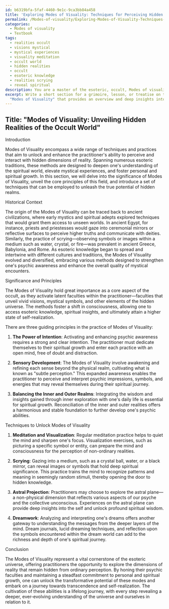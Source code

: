 ```yaml
---
id: b6319bfa-5faf-4460-9e1c-9ca3bb84a458
title: 'Exploring Modes of Visuality: Techniques for Perceiving Hidden Realities'
permalink: /Modes-of-visuality/Exploring-Modes-of-Visuality-Techniques-for-Perceiving-Hidden-Realities/
categories:
  - Modes of visuality
  - Textbook
tags:
  - realities occult
  - visions mystical
  - mystical experiences
  - visuality meditation
  - occult world
  - hidden realities
  - occult
  - esoteric knowledge
  - realities scrying
  - reveal spiritual
description: You are a master of the esoteric, occult, Modes of visuality and education, you have written many textbooks on the subject in ways that provide students with rich and deep understanding of the subject. You are being asked to write textbook-like sections on a topic and you do it with full context, explainability, and reliability in accuracy to the true facts of the topic at hand, in a textbook style that a student would easily be able to learn from, in a rich, engaging, and contextual way. Always include relevant context (such as formulas and history), related concepts, and in a way that someone can gain deep insights from.
excerpt: Write a short section for a grimoire, lesson, or treatise on the occult topic
  "Modes of Visuality" that provides an overview and deep insights into the importance, principles, and techniques associated with these modes. Discuss the history of these modes within the esoteric traditions and explain how a practitioner can utilize these modes to expand their understanding, enhance their mystical experiences, and achieve spiritual and personal growth.
---
```


## Title: "Modes of Visuality: Unveiling Hidden Realities of the Occult World"

Introduction

Modes of Visuality encompass a wide range of techniques and practices that aim to unlock and enhance the practitioner's ability to perceive and interact with hidden dimensions of reality. Spanning numerous esoteric traditions, these methods are designed to deepen one's understanding of the spiritual world, elevate mystical experiences, and foster personal and spiritual growth. In this section, we will delve into the significance of Modes of Visuality, unveil the core principles of this field, and introduce a set of techniques that can be employed to unleash the true potential of hidden realms.

Historical Context

The origin of the Modes of Visuality can be traced back to ancient civilizations, where early mystics and spiritual adepts explored techniques that would grant them access to unseen worlds. In ancient Egypt, for instance, priests and priestesses would gaze into ceremonial mirrors or reflective surfaces to perceive higher truths and communicate with deities. Similarly, the practice of scrying—observing symbols or images within a medium such as water, crystal, or fire—was prevalent in ancient Greece, Babylonia, and Rome. As esoteric knowledge began to spread and intertwine with different cultures and traditions, the Modes of Visuality evolved and diversified, embracing various methods designed to strengthen one's psychic awareness and enhance the overall quality of mystical encounters.

Significance and Principles

The Modes of Visuality hold great importance as a core aspect of the occult, as they activate latent faculties within the practitioner—faculties that unveil vivid visions, mystical symbols, and other elements of the hidden universe. The methods foster a shift in consciousness, allowing one to access esoteric knowledge, spiritual insights, and ultimately attain a higher state of self-realization.

There are three guiding principles in the practice of Modes of Visuality:

1. **The Power of Intention**: Activating and enhancing psychic awareness requires a strong and clear intention. The practitioner must dedicate themselves to their spiritual growth and enter each practice with an open mind, free of doubt and distraction.

2. **Sensory Development**: The Modes of Visuality involve awakening and refining each sense beyond the physical realm, cultivating what is known as "subtle perception." This expanded awareness enables the practitioner to perceive and interpret psychic impressions, symbols, and energies that may reveal themselves during their spiritual journey.

3. **Balancing the Inner and Outer Realms**: Integrating the wisdom and insights gained through inner exploration with one's daily life is essential for spiritual growth. Reconciliation of the inner and outer realities offers a harmonious and stable foundation to further develop one's psychic abilities.

Techniques to Unlock Modes of Visuality

1. **Meditation and Visualization**: Regular meditation practice helps to quiet the mind and sharpen one's focus. Visualization exercises, such as picturing a specific symbol or entity, can prepare the mind and consciousness for the perception of non-ordinary realities.

2. **Scrying**: Gazing into a medium, such as a crystal ball, water, or a black mirror, can reveal images or symbols that hold deep spiritual significance. This practice trains the mind to recognize patterns and meaning in seemingly random stimuli, thereby opening the door to hidden knowledge.

3. **Astral Projection**: Practitioners may choose to explore the astral plane—a non-physical dimension that reflects various aspects of our psyche and the collective unconscious. Experiences on the astral plane can provide deep insights into the self and unlock profound spiritual wisdom.

4. **Dreamwork**: Analyzing and interpreting one's dreams offers another gateway to understanding the messages from the deeper layers of the mind. Dream journals, lucid dreaming techniques, and reflection upon the symbols encountered within the dream world can add to the richness and depth of one's spiritual journey.

Conclusion

The Modes of Visuality represent a vital cornerstone of the esoteric universe, offering practitioners the opportunity to explore the dimensions of reality that remain hidden from ordinary perception. By honing their psychic faculties and maintaining a steadfast commitment to personal and spiritual growth, one can unlock the transformative potential of these modes and embark on a journey towards transcendence and self-realization. The cultivation of these abilities is a lifelong journey, with every step revealing a deeper, ever-evolving understanding of the universe and ourselves in relation to it.
